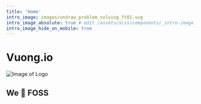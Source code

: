 ```yaml
---
title: 'Home'
intro_image: images/undraw_problem_solving_ft81.svg
intro_image_absolute: true # edit /assets/scss/components/_intro-image.scss for full control
intro_image_hide_on_mobile: true
---
```


# Vuong.io

![Image of Logo](../images/VuongIO-Logo.png)


## We :green_heart: FOSS
